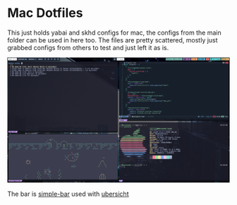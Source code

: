 # Mac Dotfiles

This just holds yabai and skhd configs for mac, the configs from the main folder can be used in here too.
The files are pretty scattered, mostly just grabbed configs from others to test and just left it as is. 

![](./assets/aa4fb157-7676-42ac-9ef0-5bc21892e4ed.png)

The bar is [simple-bar](https://github.com/Jean-Tinland/simple-bar) used with [ubersicht](https://github.com/felixhageloh/uebersicht)
